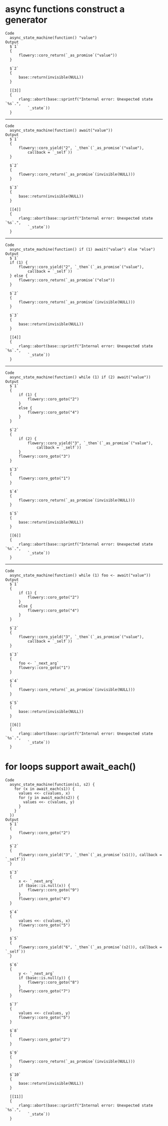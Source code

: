 # async functions construct a generator

    Code
      async_state_machine(function() "value")
    Output
      $`1`
      {
          flowery::coro_return(`_as_promise`("value"))
      }
      
      $`2`
      {
          base::return(invisible(NULL))
      }
      
      [[3]]
      {
          rlang::abort(base::sprintf("Internal error: Unexpected state `%s`.", 
              `_state`))
      }
      

---

    Code
      async_state_machine(function() await("value"))
    Output
      $`1`
      {
          flowery::coro_yield("2", `_then`(`_as_promise`("value"), 
              callback = `_self`))
      }
      
      $`2`
      {
          flowery::coro_return(`_as_promise`(invisible(NULL)))
      }
      
      $`3`
      {
          base::return(invisible(NULL))
      }
      
      [[4]]
      {
          rlang::abort(base::sprintf("Internal error: Unexpected state `%s`.", 
              `_state`))
      }
      

---

    Code
      async_state_machine(function() if (1) await("value") else "else")
    Output
      $`1`
      if (1) {
          flowery::coro_yield("2", `_then`(`_as_promise`("value"), 
              callback = `_self`))
      } else {
          flowery::coro_return(`_as_promise`("else"))
      }
      
      $`2`
      {
          flowery::coro_return(`_as_promise`(invisible(NULL)))
      }
      
      $`3`
      {
          base::return(invisible(NULL))
      }
      
      [[4]]
      {
          rlang::abort(base::sprintf("Internal error: Unexpected state `%s`.", 
              `_state`))
      }
      

---

    Code
      async_state_machine(function() while (1) if (2) await("value"))
    Output
      $`1`
      {
          if (1) {
              flowery::coro_goto("2")
          }
          else {
              flowery::coro_goto("4")
          }
      }
      
      $`2`
      {
          if (2) {
              flowery::coro_yield("3", `_then`(`_as_promise`("value"), 
                  callback = `_self`))
          }
          flowery::coro_goto("3")
      }
      
      $`3`
      {
          flowery::coro_goto("1")
      }
      
      $`4`
      {
          flowery::coro_return(`_as_promise`(invisible(NULL)))
      }
      
      $`5`
      {
          base::return(invisible(NULL))
      }
      
      [[6]]
      {
          rlang::abort(base::sprintf("Internal error: Unexpected state `%s`.", 
              `_state`))
      }
      

---

    Code
      async_state_machine(function() while (1) foo <- await("value"))
    Output
      $`1`
      {
          if (1) {
              flowery::coro_goto("2")
          }
          else {
              flowery::coro_goto("4")
          }
      }
      
      $`2`
      {
          flowery::coro_yield("3", `_then`(`_as_promise`("value"), 
              callback = `_self`))
      }
      
      $`3`
      {
          foo <- `_next_arg`
          flowery::coro_goto("1")
      }
      
      $`4`
      {
          flowery::coro_return(`_as_promise`(invisible(NULL)))
      }
      
      $`5`
      {
          base::return(invisible(NULL))
      }
      
      [[6]]
      {
          rlang::abort(base::sprintf("Internal error: Unexpected state `%s`.", 
              `_state`))
      }
      

# for loops support await_each()

    Code
      async_state_machine(function(s1, s2) {
        for (x in await_each(s1)) {
          values <<- c(values, x)
          for (y in await_each(s2)) {
            values <<- c(values, y)
          }
        }
      })
    Output
      $`1`
      {
          flowery::coro_goto("2")
      }
      
      $`2`
      {
          flowery::coro_yield("3", `_then`(`_as_promise`(s1()), callback = `_self`))
      }
      
      $`3`
      {
          x <- `_next_arg`
          if (base::is.null(x)) {
              flowery::coro_goto("9")
          }
          flowery::coro_goto("4")
      }
      
      $`4`
      {
          values <<- c(values, x)
          flowery::coro_goto("5")
      }
      
      $`5`
      {
          flowery::coro_yield("6", `_then`(`_as_promise`(s2()), callback = `_self`))
      }
      
      $`6`
      {
          y <- `_next_arg`
          if (base::is.null(y)) {
              flowery::coro_goto("8")
          }
          flowery::coro_goto("7")
      }
      
      $`7`
      {
          values <<- c(values, y)
          flowery::coro_goto("5")
      }
      
      $`8`
      {
          flowery::coro_goto("2")
      }
      
      $`9`
      {
          flowery::coro_return(`_as_promise`(invisible(NULL)))
      }
      
      $`10`
      {
          base::return(invisible(NULL))
      }
      
      [[11]]
      {
          rlang::abort(base::sprintf("Internal error: Unexpected state `%s`.", 
              `_state`))
      }
      

